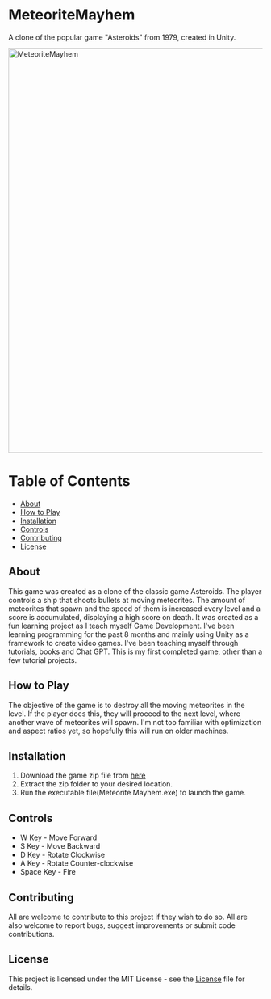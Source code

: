 # MeteoriteMayhem
A clone of the popular game "Asteroids" from 1979, created in Unity.

<img src="https://i.ibb.co/82myTHT/Image-Sequence-002-0284.jpg" alt="MeteoriteMayhem" width="800"/>

# Table of Contents
- [About](#About)
- [How to Play](#How-to-Play)
- [Installation](#Installation)
- [Controls](#Controls)
- [Contributing](#Contributing)
- [License](#License)



## About
This game was created as a clone of the classic game Asteroids.
The player controls a ship that shoots bullets at moving meteorites. The amount of meteorites that spawn and the speed of them
is increased every level and a score is accumulated, displaying a high score on death. 
It was created as a fun learning project as I teach myself Game Development.
I've been learning programming for the past 8 months and mainly using Unity as a framework to create video games. 
I've been teaching myself through tutorials, books and Chat GPT.
This is my first completed game, other than a few tutorial projects.

## How to Play
The objective of the game is to destroy all the moving meteorites in the level. If the player does this, they will 
proceed to the next level, where another wave of meteorites will spawn. I'm not too familiar with optimization and aspect ratios
yet, so hopefully this will run on older machines.

## Installation
1. Download the game zip file from [here](https://drive.google.com/file/d/1zpNW_WRrVCquG7sP1U0CzUVe7OFED6AT/view?usp=sharing)
2. Extract the zip folder to your desired location.
3. Run the executable file(Meteorite Mayhem.exe) to launch the game.

## Controls
- W Key - Move Forward
- S Key - Move Backward
- D Key - Rotate Clockwise
- A Key - Rotate Counter-clockwise
- Space Key - Fire

## Contributing
All are welcome to contribute to this project if they wish to do so. All are also welcome to report bugs, suggest improvements or submit code contributions.

## License
This project is licensed under the MIT License - see the [License](https://github.com/kylelirette93/MeteoriteMayhem/blob/main/LICENSE) file for details.



